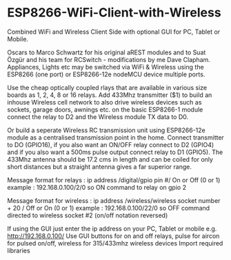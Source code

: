 # ESP8266-WiFi-Client-with-Wireless
Combined WiFi and Wireless Client Side with optional GUI for PC, Tablet or Mobile.

Oscars to Marco Schwartz for his original aREST modules and to Suat Özgür and his team for RCSwitch - modifications by me Dave Clapham.
Appliances, Lights etc may be switched via WiFi & Wireless using the ESP8266 (one port) or ESP8266-12e nodeMCU device multiple ports.

Use the cheap optically coupled rlays that are available in various size boards as 1, 2, 4, 8 or 16 relays. Add 433Mhz transmitter ($1) to build an inhouse Wireless cell network to also drive wireless devices such as sockets, garage doors, awnings etc. on the basic ESP8266-1 module connect the relay to D2 and the Wireless module TX data to D0.

Or build a seperate Wireless RC transmission unit using ESP8266-12e module as a centralised transmission point in the home. Connect transmitter to DO (GPIO16), if you also want an ON/OFF relay connect to D2 (GPIO4) and if you also want a 500ms pulse output connect relay to D1 (GPIO5). The 433Mhz antenna should be 17.2 cms in length and can be coiled for only short distances but a straight antenna gives a far superior range.
 
Message format for relays : ip address /digital/gpio pin #/ On or Off (0 or 1)
example : 192.168.0.100/2/0  so ON command to relay on gpio 2 

Message format for wireless : ip address /wireless/wireless socket number + 20 / Off or On (0 or 1)
example : 192.168.0.100/22/0  so OFF command directed to wireless socket #2 (on/off notation reversed)

If using the GUI just enter the ip address on your PC, Tablet or mobile e.g.   http://192.168.0.100/
Use GUI buttons for on and off relays, pulse for aircon for pulsed on/off, wireless for 315/433mhz wireless devices
Import required libraries
